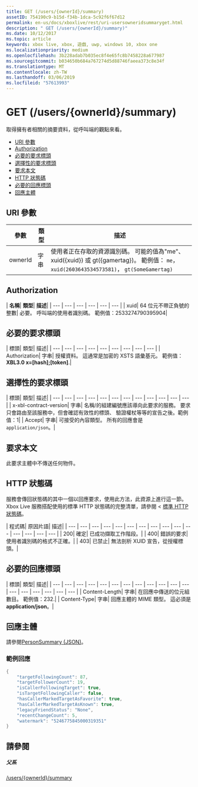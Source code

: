```yaml
---
title: GET (/users/{ownerId}/summary)
assetID: 754190c9-b15d-f34b-1dca-5c92f6f67d12
permalink: en-us/docs/xboxlive/rest/uri-usersowneridsummaryget.html
description: " GET (/users/{ownerId}/summary)"
ms.date: 10/12/2017
ms.topic: article
keywords: xbox live, xbox, 遊戲, uwp, windows 10, xbox one
ms.localizationpriority: medium
ms.openlocfilehash: 3b228adab7b035ec8f4e65fc8b7458228a677987
ms.sourcegitcommit: b034650b684a767274d5d88746faeea373c8e34f
ms.translationtype: MT
ms.contentlocale: zh-TW
ms.lasthandoff: 03/06/2019
ms.locfileid: "57613993"
---
```

# <a name="get-usersowneridsummary"></a>GET (/users/{ownerId}/summary)
取得擁有者相關的摘要資料，從呼叫端的觀點來看。

  * [URI 參數](#ID4EQ)
  * [Authorization](#ID4E2)
  * [必要的要求標頭](#ID4EBC)
  * [選擇性的要求標頭](#ID4EHD)
  * [要求本文](#ID4EXE)
  * [HTTP 狀態碼](#ID4ECF)
  * [必要的回應標頭](#ID4EZG)
  * [回應主體](#ID4EGAAC)

<a id="ID4EQ"></a>


## <a name="uri-parameters"></a>URI 參數

| 參數| 類型| 描述|
| --- | --- | --- |
| ownerId| 字串| 使用者正在存取的資源識別碼。 可能的值為"me"、 xuid({xuid}) 或 gt({gamertag})。 範例值： <code>me</code>， <code>xuid(2603643534573581)</code>， <code>gt(SomeGamertag)</code>|

<a id="ID4E2"></a>


## <a name="authorization"></a>Authorization

| <b>名稱</b>| <b>類型</b>| <b>描述</b>|
| --- | --- | --- | --- | --- | --- |
| xuid| 64 位元不帶正負號的整數| 必要。 呼叫端的使用者識別碼。 範例值：2533274790395904|

<a id="ID4EBC"></a>


## <a name="required-request-headers"></a>必要的要求標頭

| 標頭| 類型| 描述|
| --- | --- | --- | --- | --- | --- | --- | --- | --- |
| Authorization| 字串| 授權資料。 這通常是加密的 XSTS 語彙基元。 範例值：<b>XBL3.0 x=[hash];[token]</b>.|

<a id="ID4EHD"></a>


## <a name="optional-request-headers"></a>選擇性的要求標頭

| 標頭| 類型| 描述|
| --- | --- | --- | --- | --- | --- | --- | --- | --- | --- | --- | --- |
| x-xbl-contract-version| 字串| 名稱/的組建編號應該導向此要求的服務。 要求只會路由至該服務中，但會確認有效性的標頭、 驗證權杖等等的宣告之後。範例值：1|
| Accept| 字串| 可接受的內容類型。 所有的回應會是<code>application/json</code>。|

<a id="ID4EXE"></a>


## <a name="request-body"></a>要求本文

此要求主體中不傳送任何物件。

<a id="ID4ECF"></a>


## <a name="http-status-codes"></a>HTTP 狀態碼

服務會傳回狀態碼的其中一個以回應要求，使用此方法，此資源上進行這一節。 Xbox Live 服務搭配使用的標準 HTTP 狀態碼的完整清單，請參閱 <<c0> [ 標準 HTTP 狀態碼](../../additional/httpstatuscodes.md)。

| 程式碼| 原因片語| 描述|
| --- | --- | --- | --- | --- | --- | --- | --- | --- | --- | --- | --- | --- | --- | --- |
| 200| 確定| 已成功擷取工作階段。|
| 400| 錯誤的要求| 使用者識別碼的格式不正確。|
| 403| 已禁止| 無法剖析 XUID 宣告，從授權標頭。|

<a id="ID4EZG"></a>


## <a name="required-response-headers"></a>必要的回應標頭

| 標頭| 類型| 描述|
| --- | --- | --- | --- | --- | --- | --- | --- | --- | --- | --- | --- | --- | --- | --- | --- | --- | --- |
| Content-Length| 字串| 在回應中傳送的位元組數目。 範例值：232.|
| Content-Type| 字串| 回應主體的 MIME 類型。 這必須是<b>application/json</b>。|

<a id="ID4EGAAC"></a>


## <a name="response-body"></a>回應主體

請參閱[PersonSummary (JSON)](../../json/json-personsummary.md)。

<a id="ID4ESAAC"></a>


### <a name="sample-response"></a>範例回應


```cpp
{
    "targetFollowingCount": 87,
    "targetFollowerCount": 19,
    "isCallerFollowingTarget": true,
    "isTargetFollowingCaller": false,
    "hasCallerMarkedTargetAsFavorite": true,
    "hasCallerMarkedTargetAsKnown": true,
    "legacyFriendStatus": "None",
    "recentChangeCount": 5,
    "watermark": "5246775845000319351"
}

```


<a id="ID4E3AAC"></a>


## <a name="see-also"></a>請參閱

<a id="ID4E5AAC"></a>


##### <a name="parent"></a>父系

[/users/{ownerId}/summary](uri-usersowneridsummary.md)
